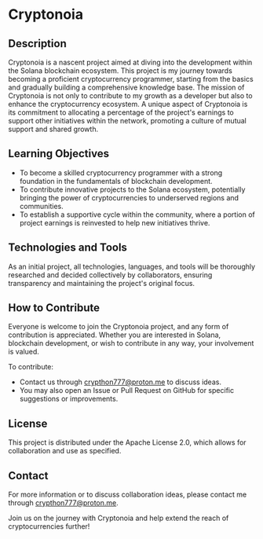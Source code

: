 # Cryptonoia

## Description
Cryptonoia is a nascent project aimed at diving into the development within the Solana blockchain ecosystem. This project is my journey towards becoming a proficient cryptocurrency programmer, starting from the basics and gradually building a comprehensive knowledge base. The mission of Cryptonoia is not only to contribute to my growth as a developer but also to enhance the cryptocurrency ecosystem. A unique aspect of Cryptonoia is its commitment to allocating a percentage of the project's earnings to support other initiatives within the network, promoting a culture of mutual support and shared growth.

## Learning Objectives
- To become a skilled cryptocurrency programmer with a strong foundation in the fundamentals of blockchain development.
- To contribute innovative projects to the Solana ecosystem, potentially bringing the power of cryptocurrencies to underserved regions and communities.
- To establish a supportive cycle within the community, where a portion of project earnings is reinvested to help new initiatives thrive.

## Technologies and Tools
As an initial project, all technologies, languages, and tools will be thoroughly researched and decided collectively by collaborators, ensuring transparency and maintaining the project's original focus.

## How to Contribute
Everyone is welcome to join the Cryptonoia project, and any form of contribution is appreciated. Whether you are interested in Solana, blockchain development, or wish to contribute in any way, your involvement is valued.

To contribute:
- Contact us through crypthon777@proton.me to discuss ideas.
- You may also open an Issue or Pull Request on GitHub for specific suggestions or improvements.

## License
This project is distributed under the Apache License 2.0, which allows for collaboration and use as specified.

## Contact
For more information or to discuss collaboration ideas, please contact me through crypthon777@proton.me.

Join us on the journey with Cryptonoia and help extend the reach of cryptocurrencies further!
